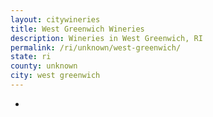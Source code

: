 ```yaml
---
layout: citywineries
title: West Greenwich Wineries
description: Wineries in West Greenwich, RI
permalink: /ri/unknown/west-greenwich/
state: ri
county: unknown
city: west greenwich
---
```

-
